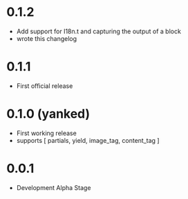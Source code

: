 # 0.1.2
* Add support for I18n.t and capturing the output of a block
* wrote this changelog

# 0.1.1
* First official release

# 0.1.0 (yanked)
* First working release
* supports [ partials, yield, image_tag, content_tag ]

# 0.0.1
* Development Alpha Stage